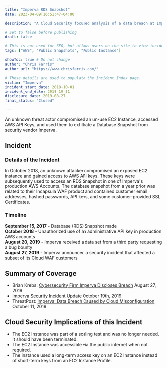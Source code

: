 ```yaml
---
title: "Imperva RDS Snapshot"
date: 2023-04-09T16:51:47-04:00

description: "A Cloud Security focused analysis of a data breach at Imperva in October 2018"

# Set to false before publishing
draft: false

# This is not used for SEO, but allows users on the site to view incidents by keyword
tags: ["AWS", "Public Snapshots", "Public Instance"]

showToc: true # Do not change
author: "Chris Farris"
author_url: "https://www.chrisfarris.com/"

# These details are used to populate the Incident Index page.
victim: "Imperva"
incident_start_date: 2018-10-01
incident_end_date: 2018-10-31
disclosure_date: 2019-08-27
final_status: "Closed"

---
```


An unknown threat actor compromised an un-use EC2 Instance, accessed AWS API Keys, and used them to exfiltrate a Database Snapshot from security vendor Imperva.

<!--more--> <!-- This separates the synopsis from the main body -->

## Incident

### Details of the Incident

In October 2018, an unknown attacker compromised an exposed EC2 instance and gained access to AWS API keys. These keys were subsequently used to access an RDS Snapshot in one of Imperva's production AWS Accounts. The database snapshot from a year prior was related to their Incapsula WAF product and contained customer email addresses, hashed passwords, API keys, and some customer-provided SSL Certificates.

### Timeline
**September 15, 2017** - Database (RDS) Snapshot made\
**October 2018** - Unauthorized use of an administrative API key in production AWS accounts\
**August 20, 2019** - Imperva received a data set from a third party requesting a bug bounty\
**August 27, 2019** - Imperva announced a security incident that affected a subset of its Cloud WAF customers


## Summary of Coverage
* Brian Krebs: [Cybersecurity Firm Imperva Discloses Breach](https://krebsonsecurity.com/2019/08/cybersecurity-firm-imperva-discloses-breach/) August 27, 2019
* Imperva [Security Incident Update](https://www.imperva.com/blog/ceoblog/) October 19th, 2019
* ThreatPost: [Imperva: Data Breach Caused by Cloud Misconfiguration](https://threatpost.com/imperva-data-breach-cloud-misconfiguration/149127/) October 11, 2019


## Cloud Security Implications of this Incident
* The EC2 Instance was part of a scaling test and was no longer needed. It should have been terminated.
* The EC2 Instance was accessible via the public internet when not required.
* The instance used a long-term access key on an EC2 Instance instead of short-term keys from an EC2 Instance Profile.

